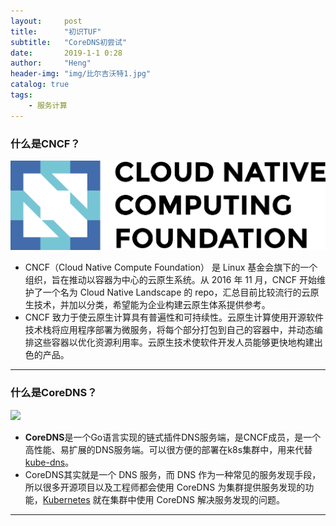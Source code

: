 ```yaml
---
layout:     post
title:      "初识TUF"
subtitle:   "CoreDNS初尝试"
date:       2019-1-1 0:28
author:     "Heng"
header-img: "img/比尔吉沃特1.jpg"
catalog: true
tags:
    - 服务计算
---
```


### 什么是CNCF？

![](/img/in-post/post-fuwujisuan/CoreDNS/CNCF.png)

- CNCF（Cloud Native Compute Foundation） 是 Linux 基金会旗下的一个组织，旨在推动以容器为中心的云原生系统。从 2016 年 11 月，CNCF 开始维护了一个名为 Cloud Native Landscape 的 repo，汇总目前比较流行的云原生技术，并加以分类，希望能为企业构建云原生体系提供参考。
- CNCF 致力于使云原生计算具有普遍性和可持续性。云原生计算使用开源软件技术栈将应用程序部署为微服务，将每个部分打包到自己的容器中，并动态编排这些容器以优化资源利用率。云原生技术使软件开发人员能够更快地构建出色的产品。

---

### 什么是CoreDNS？

![](/img/in-post/post-fuwujisuan/CoreDNS/CoreDNS.png)

- **CoreDNS**是一个Go语言实现的链式插件DNS服务端，是CNCF成员，是一个高性能、易扩展的DNS服务端。可以很方便的部署在k8s集群中，用来代替[kube-dns](http://www.cnblogs.com/allcloud/p/7614123.html)。
- CoreDNS其实就是一个 DNS 服务，而 DNS 作为一种常见的服务发现手段，所以很多开源项目以及工程师都会使用 CoreDNS 为集群提供服务发现的功能，[Kubernetes](http://www.dockone.io/article/932) 就在集群中使用 CoreDNS 解决服务发现的问题。

---
